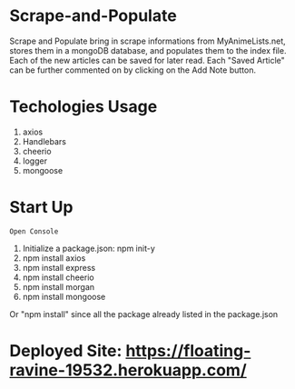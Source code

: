# Scrape-and-Populate
Scrape and Populate bring in scrape informations from MyAnimeLists.net, stores them in a mongoDB database, and populates them to the index file. Each of the new articles can be saved for later read. Each "Saved Article" can be further commented on by clicking on the Add Note button.

# Techologies Usage
1.  axios
2.  Handlebars
3.  cheerio
4.  logger
5.  mongoose


# Start Up
    Open Console
1.  Initialize a package.json: npm init-y
2.  npm install axios
3.  npm install express
4.  npm install cheerio
5.  npm install morgan
6.  npm install mongoose

Or "npm install" since all the package already listed in the package.json 

# Deployed Site: https://floating-ravine-19532.herokuapp.com/
